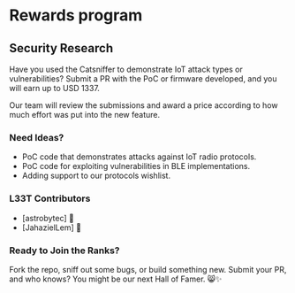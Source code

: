 # Rewards program

## Security Research

Have you used the Catsniffer to demonstrate IoT attack types or vulnerabilities? Submit a PR with the PoC or firmware developed, and you will earn up to USD 1337.

Our team will review the submissions and award a price according to how much effort was put into the new feature. 

### Need Ideas?

* PoC code that demonstrates attacks against IoT radio protocols.
* PoC code for exploiting vulnerabilities in BLE implementations.
* Adding support to our protocols wishlist.

### L33T Contributors 

* [astrobytec] 💎 
* [JahazielLem] 💎 

### Ready to Join the Ranks?

Fork the repo, sniff out some bugs, or build something new. Submit your PR, and who knows? You might be our next Hall of Famer. 😸✨
